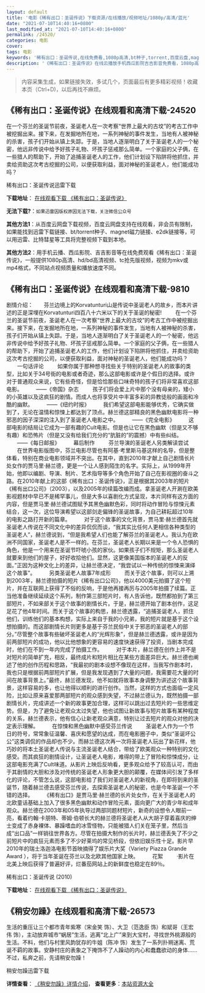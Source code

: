 ```yaml
---
layout: default
title: '电影《稀有出口：圣诞传说》下载资源/在线播放/视频地址/1080p/高清/蓝光'
date: "2021-07-10T14:40:16+0800"
last_modified_at: "2021-07-10T14:40:16+0800"
permalink: /24520/
categories: 电影
cover:
tags: 电影
keywords: '稀有出口：圣诞传说,在线免费看,1080p高清,bt种子,torrent,百度云盘,magnet,磁力链,迅雷下载资源'
description: '《稀有出口：圣诞传说》在线云播放手机西瓜影院吉吉影音免费看，1080p高清bd/hd未删减完整版和tc抢先枪版，mkv/mp4格式，附带bt/torrent种子、magnet/磁力链、百度云盘、网盘资源迅雷下载链接'
---
```


>内容采集生成，如果链接失效，多试几个，页面最后有更多精彩视频！收藏本页（Ctrl+D)，以后再找不麻烦。


## 《稀有出口：圣诞传说》在线观看和高清下载-24520

在一个芬兰的圣诞节前夜，圣诞老人在一次考察“世界上最大的古坟”的考古工作中被挖掘出来。接下来，在发掘地所在地，一系列神秘的事件发生，当地有人被神秘的杀害，孩子们开始从镇上失踪。于是，当地人逐渐明白了关于圣诞老人的一个秘密，他远非传说中给予好孩子礼物、坏孩子惩戒那么简单。一个家庭的父子俩，在一些猎人的帮助下，开始了追捕圣诞老人的工作，他们计划设下陷阱将他抓住，并卖给资助这次考古挖掘的公司，以便获取利益，面对神秘的圣诞老人，他们能成功吗？


稀有出口：圣诞传说迅雷下载

**下载地址**： [在线观看下载 《稀有出口：圣诞传说》](https://www.993dy.com//vod-detail-id-22669.html) 


**无法下载?**：`如果迅雷因版权原因无法下载，关注微信公众号 `

**其他方法1**：从百度云网盘下载视频，百度云网盘支持在线观看，非会员有限制，如果能找到迅雷下载链接、bt/torrent种子、magnet磁力链接、e2dk链接等，可以用迅雷、比特彗星等工具将完整视频下载到本地。

**其他方法2**：用手机云播、西瓜影院、吉吉影音等在线免费观看《稀有出口：圣诞传说》，一般提供1080p高清、hd/bd高清视频、tc抢先版视频，视频为mkv或mp4格式，不同站点视频质量和播放速度不同。


## 《稀有出口：圣诞传说》在线观看和高清下载-9810

剧情介绍：　　芬兰边境上的Korvatunturi山是传说中圣诞老人的故乡，而本片讲述的正是深埋在Korvatunturi四百八十六米以下的关于圣诞的秘密!  　　在一个芬兰的圣诞节前夜，圣诞老人在一次考察“世界上最大的古坟”的考古工作中被挖掘出来。接下来，在发掘地所在地，一系列神秘的事件发生，当地有人被神秘的杀害，孩子们开始从镇上失踪。于是，当地人逐渐明白了关于圣诞老人的一个秘密，他远非传说中给予好孩子礼物、坏孩子惩戒那么简单。一个家庭的父子俩，在一些猎人的帮助下，开始了追捕圣诞老人的工作，他们计划设下陷阱将他抓住，并卖给资助这次考古挖掘的公司，以便获取利益，面对神秘的圣诞老人，他们能成功吗？  　　一句话评论  　　如果你属于那种想寻找些关于特别的圣诞老人的故事的类型，比如关于34号街的电影或者奇迹，那么这部电影或许是个假日的选择。或许对于普通观众来说，它有些奇怪，但是恰恰那些口味奇特的孩子们将非常喜欢这部电影。  　　——《帝国》杂志  　　孩子们将会爱上片中那个没有母亲的，矮小的小英雄以及这疯狂的剧情。而成人也将享受片中丰富多彩的异教徒般的画面和冷酷的幽默。  　　——《纽约时报》  　　我们希望这部电影能够优秀，它确实做到了，无论在温情和惊悚上都达到了顶点。赫兰德这部精良的黑色幽默电影将一种邪恶的因子深深的注入到了圣诞老人电影之中。  　　——《完全电影》  　　这部电影的结局让它成为一部有趣的Cult电影。但是也让它在黑色幽默（但是又不够有趣）和恐怖片（但是又没有给我们充分的“肮脏的”的震撼）中有些纠结。  　　——《每日邮报》  　　幕后制作  　　芬兰导演的圣诞老人另类解读尝试  　　在世界电影版图中，芬兰电影尽管也有阿基·考里斯马基这样的名导，但是整体看，特别在商业电影领域并不突出。在其中，直到2010年才献上自己剧情长片处女作的贾马里·赫兰德，更是一个让人感到陌生的名字。实际上，从1999年开始，他即以编剧、导演、制片、艺术指导等多个角色开始了自己在影视圈的奋斗之路。在2010年献上的这部《稀有出口：圣诞传说》，正是根据其2003年的短片《稀有出口公司》（2003），以及2005年的续篇改编而成。拿圣诞老人开涮在欧美影视题材中早已不是稀罕事儿，但是大多以喜剧化方式呈现，本片同样有这方面的内容，但是贾马里·赫兰德试图赋予其黑色幽默色彩，同时将动作冒险与惊悚元素结合，这一次，这位导演希望以这部剑走偏锋的圣诞故事，为自己耕耘超过10年的电影之路打开新的篇章。  　　对于这个故事的文化背景，贾马里·赫兰德首先就圣诞老人传说在不同文化中的差异侃侃而谈，“我其实比任何人更相信各种类型的圣诞老人”，赫兰德说到，“但是我希望人们也能了解芬兰的圣诞老人。我认为在欧洲不同国家，圣诞老人是不一样的。在芬兰，圣诞老人长期以来是一个令人恐惧的角色，他是一个用来在圣诞节吓唬小孩的家伙。如果孩子们不规矩，那么圣诞老人就要来到他们的屋子，好好收拾他们。显然，这更像美国版本的圣诞老人的反面。”正因为这种文化上的差异，让赫兰德决定，“我尝试以一种传统的惊悚来演绎这个故事”。  　　另类圣诞老人故事7年成形  　　而关于这个故事，则可以上溯到2003年，赫兰德拍摄的短片《稀有出口公司》，他以4000美元拍摄了这个短片，并在互联网上获得了不俗的反响，于是他再接再厉与2005年拍摄了续篇。正当他准备继续延续这个系列，制作第三部短片时，有人告诉他，既然都拍到了第三部短片，不如来部关于这个故事的剧情长片。于是，赫兰德开始了剧本创作，这足足花了他4年时间。而关于这个故事的构思，赫兰德透露，“追捕圣诞老人，抓住他们，训练他们的基本构想，实际上来自于我的小兄弟，我的短片就是基于这个设想拍摄的。而这部剧情长片则更多是基于芬兰民俗中关于邪恶的圣诞老人的部分。”尽管整个故事有些破坏圣诞老人的“光辉形象”，但是赫兰德透露，或许是因为前两部短片的成功，他以比他想象的更容易的速度快速获得了投资，当剧本完成时，他们在不到一年内完成了拍摄工作。  　　对于本片，赫兰德在创作上并不是对短片的简单扩充，相反，最终成片和短片相比在某些方面差异巨大。赫兰德也阐述了他的创作历程和思路，“我最初的剧本设想不像现在这样，当我写作剧本时，我也只是根据前两部短片扩展，但是我发现遇到了大量的问题，我需要花大量的时间在故事背景上。”最终，赫兰德发现，他不如就将故事本身调整为讲述这个故事背景，这样容易的多，也让他得以顺利的进行创作。当然，这样的方式也面临一定风险，比如让原来喜爱那两部短片的观众感到失望，不过赫兰德认为，既然拍摄一部剧情长片，完成讲述一个新的故事更加合理，这样可以跳出过去短片的一些思维定势。但是，为了避免让老观众太过失望，他也试图让新故事与短片故事有某种程度的关系，赫兰德表示，他有信心让新老观众满意，特别让过去短片的观众对他的决定表示理解。  　　在惊悚和黑色幽默中感受芬兰传说  　　圣诞老人作为一个节日的符号，常常象征温馨、喜庆和愿望的达成，而在电影圈子中，类似“圣诞坏公公”这类调侃的作品却也不少。而赫兰德这次再一次将圣诞老人玩出了新花样，他巧妙的将本土圣诞老人传说与主流圣诞老人结合，带给了欧美观众一种特别的文化感受。而其疯狂的剧情设计，让圣诞老人电影，难得的带上了冒险和惊悚成分，让这部电影充满了Cult味道。从影片上映后反响看，更多观众给予了较高认可，而由于其剧情的大胆和涉及对传统的圣诞老人形象更大胆的颠覆，在媒体间引发了多样化的评论，不管怎么说，这部电影给了我们对圣诞老人的新视角，在即将到来的圣诞节，随着赫兰德去感受芬兰传说，去探索圣诞老人的秘密，也是今年圣诞一个不错的选择。  　　《稀有出口》是贾马里·赫兰德的长片处女作，在关于圣诞老人的北欧童话基础上加入了很多黑色幽默和动作冒险元素，面向更广大的青少年和成年观众。赫兰德在2003年和05年执导过两部同题材短片，新奇的设想令人眼前一亮，看着约翰·卡朋特、蒂姆·伯顿长大的赫兰德将圣诞老人从大胡子穿着喜庆的绅士变成了赤身裸体、暴躁嗜血的冰雪怪物，只能被猎人们关在笼子里，然后当成“出口品”一样销往世界各方。尽管在拍摄大制作的长片时，赫兰德丢失了不少之前短片中的疯狂元素而多了不少好莱坞的常见桥段，但依旧娱乐性十足。影片早2010年的瑞士洛迦洛电影节首映摘得了娱乐片大奖（Variety Piazza Grande Award ），将于当年圣诞在芬兰以及北欧其他国家上映。  　　花絮  　　·影片在北美上映后获得了普遍好评，烂番茄网站上的新鲜度也稳定在89％。


稀有出口：圣诞传说 (2010)

**下载地址**： [在线观看下载 《稀有出口：圣诞传说》](https://www.btbtdy.me/btdy/dy8997.html) 


## 《稍安勿躁》在线观看和高清下载-26573

生活的重压让三个都市青年紫寒（宋金笑 饰）、大卫（范逸臣 饰）和斌哥（王宏伟 饰），主动放弃城市&ldquo;蜗居”生活，逃离“北上广&rdquo;来到大宝村，寻找世外桃源般的生活。不料，他们与村里风韵犹存的牛姐（陈冲 饰）发生了一系列扑朔迷离、荒诞不羁的故事。安静村庄的表象之下掩饰不了人躁动的内心和蠢蠢欲动的身体......不过，私奔之前，先请稍安勿躁！


稍安勿躁迅雷下载

**详情查看**： [《稍安勿躁》详情介绍](/movie/26573/)， **查看更多**：[本站资源大全](/movie/t/all/)

